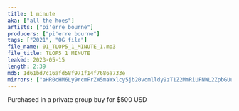 ```yaml
---
title: 1 minute
aka: ["all the hoes"]
artists: ["pi'erre bourne"]
producers: ["pi'erre bourne"]
tags: ["2021", "OG file"]
file_name: 01_TLOP5_1_MINUTE_1.mp3
file_title: TLOP5 1 MINUTE
leaked: 2023-05-15
length: 2:39
md5: 1d61bd7c16afd58f971f14f7686a733e
mirrors: ["aHR0cHM6Ly9rcmFrZW5maWxlcy5jb20vdmlldy9zT1Z2MmRiUFNWL2ZpbGUuaHRtbA==", "aHR0cHM6Ly9kYnJlZS5vcmcvdi9jMzhiOWY="]
---
```

Purchased in a private group buy for $500 USD
